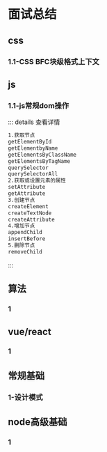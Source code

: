 # 面试总结

## css

### 1.1-CSS BFC块级格式上下文


## js

### 1.1-js常规dom操作

::: details 查看详情
```txt
1.获取节点
getElementById
getElementbyName
getElementsByClassName
getElementsByTagName
querySelector
querySelectorAll
2.获取或设置元素的属性
setAttribute
getAttribute
3.创建节点
createElement
createTextNode
createAttribute
4.增加节点
appendChild
insertBefore
5.删除节点
removeChild
```

:::


## 算法

### 1

## vue/react

### 1

## 常规基础

### 1-设计模式


## node高级基础

### 1


